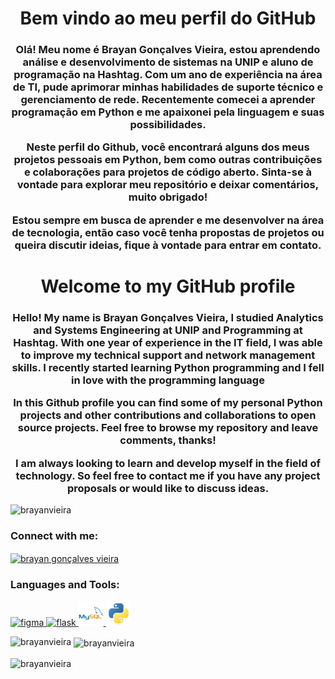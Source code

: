 <h1 align="center">Bem vindo ao meu perfil do GitHub</h1>
<h3 align="center">Olá! Meu nome é Brayan Gonçalves Vieira, estou aprendendo análise e desenvolvimento de sistemas na UNIP e aluno de programação na Hashtag. Com um ano de experiência na área de TI, pude aprimorar minhas habilidades de suporte técnico e gerenciamento de rede. Recentemente comecei a aprender programação em Python e me apaixonei pela linguagem e suas possibilidades.

Neste perfil do Github, você encontrará alguns dos meus projetos pessoais em Python, bem como outras contribuições e colaborações para projetos de código aberto. Sinta-se à vontade para explorar meu repositório e deixar comentários, muito obrigado!

Estou sempre em busca de aprender e me desenvolver na área de tecnologia, então caso você tenha propostas de projetos ou queira discutir ideias, fique à vontade para entrar em contato. 
</h3>

<h1 align="center">Welcome to my GitHub profile</h1>
<h3 align="center">Hello! My name is Brayan Gonçalves Vieira, I studied Analytics and Systems Engineering at UNIP and Programming at Hashtag. With one year of experience in the IT field, I was able to improve my technical support and network management skills. I recently started learning Python programming and I fell in love with the programming language

In this Github profile you can find some of my personal Python projects and other contributions and collaborations to open source projects. Feel free to browse my repository and leave comments, thanks!


I am always looking to learn and develop myself in the field of technology. So feel free to contact me if you have any project proposals or would like to discuss ideas.</h3>

<p align="left"> <img src="https://komarev.com/ghpvc/?username=brayanvieira&label=Profile%20views&color=0e75b6&style=flat" alt="brayanvieira" /> </p>

<h3 align="left">Connect with me:</h3>
<p align="left">
<a href="[https://linkedin.com/in/brayan gonçalves vieira](https://www.linkedin.com/in/brayan-gon%C3%A7alves-vieira-3b7533256/)" target="blank"><img align="center" src="https://raw.githubusercontent.com/rahuldkjain/github-profile-readme-generator/master/src/images/icons/Social/linked-in-alt.svg" alt="brayan gonçalves vieira" height="30" width="40" /></a>

<h3 align="left">Languages and Tools:</h3>
<p align="left"> <a href="https://www.figma.com/" target="_blank" rel="noreferrer"> <img src="https://www.vectorlogo.zone/logos/figma/figma-icon.svg" alt="figma" width="40" height="40"/> </a> <a href="https://flask.palletsprojects.com/" target="_blank" rel="noreferrer"> <img src="https://www.vectorlogo.zone/logos/pocoo_flask/pocoo_flask-icon.svg" alt="flask" width="40" height="40"/> </a> <a href="https://www.mysql.com/" target="_blank" rel="noreferrer"> <img src="https://raw.githubusercontent.com/devicons/devicon/master/icons/mysql/mysql-original-wordmark.svg" alt="mysql" width="40" height="40"/> </a> <a href="https://www.python.org" target="_blank" rel="noreferrer"> <img src="https://raw.githubusercontent.com/devicons/devicon/master/icons/python/python-original.svg" alt="python" width="40" height="40"/> </a> </p>

<p><img align="left" src="https://github-readme-stats.vercel.app/api/top-langs?username=brayanvieira&show_icons=true&locale=en&layout=compact" alt="brayanvieira" /></p>

<p>&nbsp;<img align="center" src="https://github-readme-stats.vercel.app/api?username=brayanvieira&show_icons=true&locale=en" alt="brayanvieira" /></p>

<p><img align="center" src="https://github-readme-streak-stats.herokuapp.com/?user=brayanvieira&" alt="brayanvieira" /></p>
